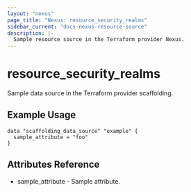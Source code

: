 ```yaml
---
layout: "nexus"
page_title: "Nexus: resource_security_realms"
sidebar_current: "docs-nexus-resource-source"
description: |-
  Sample resource source in the Terraform provider Nexus.
---
```


# resource_security_realms

Sample data source in the Terraform provider scaffolding.

## Example Usage

```hcl
data "scaffolding_data_source" "example" {
  sample_attribute = "foo"
}
```

## Attributes Reference

* sample_attribute - Sample attribute.


